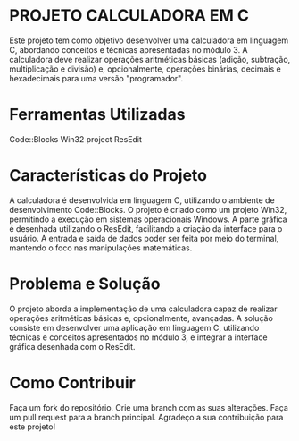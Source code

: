 # PROJETO CALCULADORA EM C
Este projeto tem como objetivo desenvolver uma calculadora em linguagem C, abordando conceitos e técnicas apresentadas no módulo 3. A calculadora deve realizar operações aritméticas básicas (adição, subtração, multiplicação e divisão) e, opcionalmente, operações binárias, decimais e hexadecimais para uma versão "programador".

# Ferramentas Utilizadas
Code::Blocks
Win32 project
ResEdit

# Características do Projeto
A calculadora é desenvolvida em linguagem C, utilizando o ambiente de desenvolvimento Code::Blocks.
O projeto é criado como um projeto Win32, permitindo a execução em sistemas operacionais Windows.
A parte gráfica é desenhada utilizando o ResEdit, facilitando a criação da interface para o usuário.
A entrada e saída de dados poder ser feita por meio do terminal, mantendo o foco nas manipulações matemáticas.

# Problema e Solução
O projeto aborda a implementação de uma calculadora capaz de realizar operações aritméticas básicas e, opcionalmente, avançadas. A solução consiste em desenvolver uma aplicação em linguagem C, utilizando técnicas e conceitos apresentados no módulo 3, e integrar a interface gráfica desenhada com o ResEdit.

# Como Contribuir
Faça um fork do repositório.
Crie uma branch com as suas alterações.
Faça um pull request para a branch principal.
Agradeço a sua contribuição para este projeto!